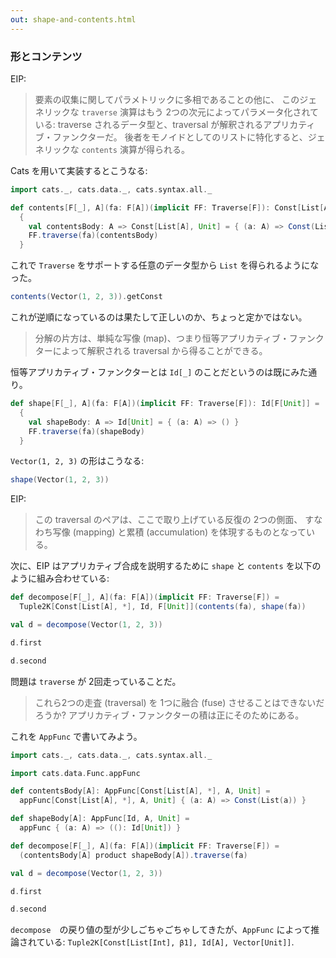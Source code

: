 ```yaml
---
out: shape-and-contents.html
---
```


### 形とコンテンツ

EIP:

> 要素の収集に関してパラメトリックに多相であることの他に、
> このジェネリックな `traverse` 演算はもう 2つの次元によってパラメータ化されている:
> traverse されるデータ型と、traversal が解釈されるアプリカティブ・ファンクターだ。
> 後者をモノイドとしてのリストに特化すると、ジェネリックな `contents` 演算が得られる。

Cats を用いて実装するとこうなる:

```scala mdoc
import cats._, cats.data._, cats.syntax.all._

def contents[F[_], A](fa: F[A])(implicit FF: Traverse[F]): Const[List[A], F[Unit]] =
  {
    val contentsBody: A => Const[List[A], Unit] = { (a: A) => Const(List(a)) }
    FF.traverse(fa)(contentsBody)
  }
```

これで `Traverse` をサポートする任意のデータ型から `List` を得られるようになった。

```scala mdoc
contents(Vector(1, 2, 3)).getConst
```

これが逆順になっているのは果たして正しいのか、ちょっと定かではない。

> 分解の片方は、単純な写像 (map)、つまり恒等アプリカティブ・ファンクターによって解釈される traversal
> から得ることができる。

恒等アプリカティブ・ファンクターとは `Id[_]` のことだというのは既にみた通り。

```scala mdoc
def shape[F[_], A](fa: F[A])(implicit FF: Traverse[F]): Id[F[Unit]] =
  {
    val shapeBody: A => Id[Unit] = { (a: A) => () }
    FF.traverse(fa)(shapeBody)
  }
```

`Vector(1, 2, 3)` の形はこうなる:

```scala mdoc
shape(Vector(1, 2, 3))
```

EIP:

> この traversal のペアは、ここで取り上げている反復の 2つの側面、
> すなわち写像 (mapping) と累積 (accumulation) を体現するものとなっている。

次に、EIP はアプリカティブ合成を説明するために `shape` と `contents` を以下のように組み合わせている:

```scala mdoc
def decompose[F[_], A](fa: F[A])(implicit FF: Traverse[F]) =
  Tuple2K[Const[List[A], *], Id, F[Unit]](contents(fa), shape(fa))

val d = decompose(Vector(1, 2, 3))

d.first

d.second
```

問題は `traverse` が 2回走っていることだ。

> これら2つの走査 (traversal) を 1つに融合 (fuse) させることはできないだろうか?
> アプリカティブ・ファンクターの積は正にそのためにある。

これを `AppFunc` で書いてみよう。

```scala mdoc:reset:invisible
import cats._, cats.data._, cats.syntax.all._
```

```scala mdoc
import cats.data.Func.appFunc

def contentsBody[A]: AppFunc[Const[List[A], *], A, Unit] =
  appFunc[Const[List[A], *], A, Unit] { (a: A) => Const(List(a)) }

def shapeBody[A]: AppFunc[Id, A, Unit] =
  appFunc { (a: A) => ((): Id[Unit]) }

def decompose[F[_], A](fa: F[A])(implicit FF: Traverse[F]) =
  (contentsBody[A] product shapeBody[A]).traverse(fa)

val d = decompose(Vector(1, 2, 3))

d.first

d.second
```

`decompose`　の戻り値の型が少しごちゃごちゃしてきたが、`AppFunc` によって推論されている:
`Tuple2K[Const[List[Int], β1], Id[A], Vector[Unit]]`.
